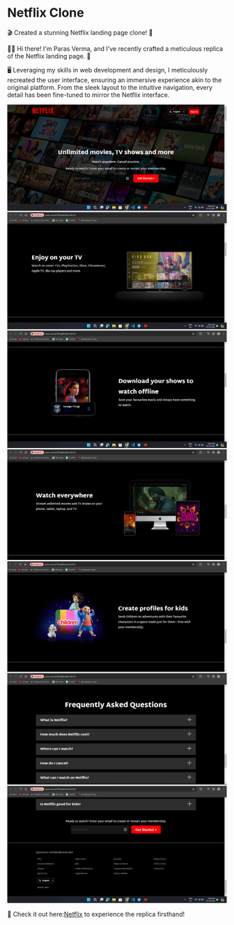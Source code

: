 # Netflix Clone
🎬 Created a stunning Netflix landing page clone! 🌟

👋🏼 Hi there! I'm Paras Verma, and I've recently crafted a meticulous replica of the Netflix landing page. 🚀

🖥️ Leveraging my skills in web development and design, I meticulously recreated the user interface, ensuring an immersive experience akin to the original platform. From the sleek layout to the intuitive navigation, every detail has been fine-tuned to mirror the Netflix interface.

<img src="Assets/Screenshot 2024-03-25 150035.png" alt="Error">
<img src="Assets/Screenshot 2024-03-25 150245.png" alt="Error">
<img src="Assets/Screenshot 2024-03-25 150523.png" alt="Error">
<img src="Assets/Screenshot 2024-03-25 150611.png" alt="Error">
<img src="Assets/Screenshot 2024-03-25 150624.png" alt="Error">
<img src="Assets/Screenshot 2024-03-25 150641.png" alt="Error">
<img src="Assets/Screenshot 2024-03-25 150652.png" alt="Error">




🔗 Check it out here:<a href="https://paras-verma7454.github.io/Netflix/">Netflix</a> to experience the replica firsthand!


